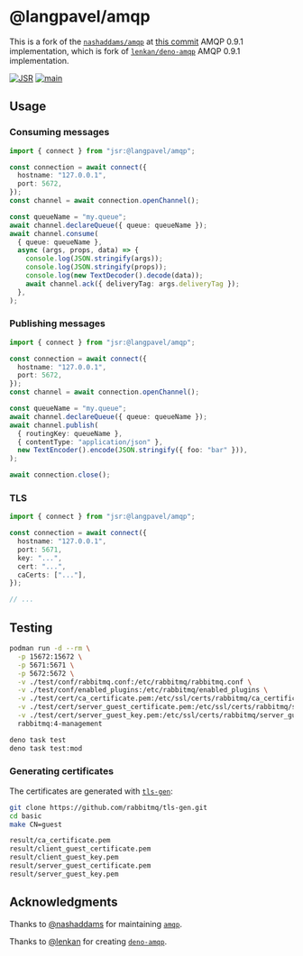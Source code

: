 # @langpavel/amqp

This is a fork of the [`nashaddams/amqp`](https://github.com/nashaddams/amqp) at
[this commit](https://github.com/nashaddams/amqp/commit/b71a69e0fbf7def434f7bc914b4ed6b0b3bef813)
AMQP 0.9.1 implementation, which is fork of
[`lenkan/deno-amqp`](https://github.com/lenkan/deno-amqp) AMQP 0.9.1
implementation.

[![JSR](https://jsr.io/badges/@langpavel/amqp)](https://jsr.io/@langpavel/amqp)
[![main](https://github.com/langpavel/amqp/actions/workflows/tests.yml/badge.svg)](https://github.com/langpavel/amqp/actions)

## Usage

### Consuming messages

```ts
import { connect } from "jsr:@langpavel/amqp";

const connection = await connect({
  hostname: "127.0.0.1",
  port: 5672,
});
const channel = await connection.openChannel();

const queueName = "my.queue";
await channel.declareQueue({ queue: queueName });
await channel.consume(
  { queue: queueName },
  async (args, props, data) => {
    console.log(JSON.stringify(args));
    console.log(JSON.stringify(props));
    console.log(new TextDecoder().decode(data));
    await channel.ack({ deliveryTag: args.deliveryTag });
  },
);
```

### Publishing messages

```ts
import { connect } from "jsr:@langpavel/amqp";

const connection = await connect({
  hostname: "127.0.0.1",
  port: 5672,
});
const channel = await connection.openChannel();

const queueName = "my.queue";
await channel.declareQueue({ queue: queueName });
await channel.publish(
  { routingKey: queueName },
  { contentType: "application/json" },
  new TextEncoder().encode(JSON.stringify({ foo: "bar" })),
);

await connection.close();
```

### TLS

```ts
import { connect } from "jsr:@langpavel/amqp";

const connection = await connect({
  hostname: "127.0.0.1",
  port: 5671,
  key: "...",
  cert: "...",
  caCerts: ["..."],
});

// ...
```

## Testing

```sh
podman run -d --rm \
  -p 15672:15672 \
  -p 5671:5671 \
  -p 5672:5672 \
  -v ./test/conf/rabbitmq.conf:/etc/rabbitmq/rabbitmq.conf \
  -v ./test/conf/enabled_plugins:/etc/rabbitmq/enabled_plugins \
  -v ./test/cert/ca_certificate.pem:/etc/ssl/certs/rabbitmq/ca_certificate.pem \
  -v ./test/cert/server_guest_certificate.pem:/etc/ssl/certs/rabbitmq/server_guest_certificate.pem \
  -v ./test/cert/server_guest_key.pem:/etc/ssl/certs/rabbitmq/server_guest_key.pem \
  rabbitmq:4-management

deno task test
deno task test:mod
```

### Generating certificates

The certificates are generated with
[`tls-gen`](https://github.com/rabbitmq/tls-gen):

```sh
git clone https://github.com/rabbitmq/tls-gen.git
cd basic
make CN=guest

result/ca_certificate.pem
result/client_guest_certificate.pem
result/client_guest_key.pem
result/server_guest_certificate.pem
result/server_guest_key.pem
```

## Acknowledgments

Thanks to [@nashaddams](https://github.com/nashaddams) for maintaining
[`amqp`](https://github.com/nashaddams/amqp).

Thanks to [@lenkan](https://github.com/lenkan) for creating
[`deno-amqp`](https://github.com/lenkan/deno-amqp).

